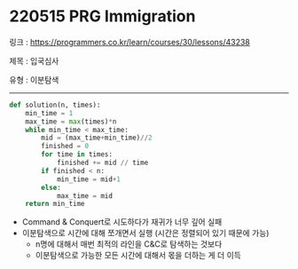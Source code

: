 # 220515 PRG Immigration

링크 : https://programmers.co.kr/learn/courses/30/lessons/43238

제목 : 입국심사

유형 : 이분탐색

---

```python
def solution(n, times):
    min_time = 1
    max_time = max(times)*n
    while min_time < max_time:
        mid = (max_time+min_time)//2
        finished = 0
        for time in times:
            finished += mid // time
        if finished < n:
            min_time = mid+1
        else:
            max_time = mid
    return min_time
```

- Command & Conquert로 시도하다가 재귀가 너무 깊어 실패
- 이분탐색으로 시간에 대해 쪼개면서 실행 (시간은 정렬되어 있기 때문에 가능)
  - n명에 대해서 매번 최적의 라인을 C&C로 탐색하는 것보다
  - 이분탐색으로 가능한 모든 시간에 대해서 몫을 더하는 게 더 이득
